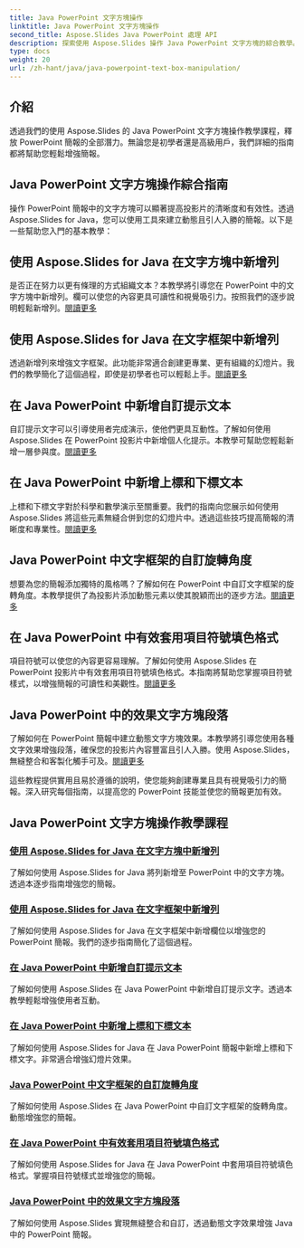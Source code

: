 ```yaml
---
title: Java PowerPoint 文字方塊操作
linktitle: Java PowerPoint 文字方塊操作
second_title: Aspose.Slides Java PowerPoint 處理 API
description: 探索使用 Aspose.Slides 操作 Java PowerPoint 文字方塊的綜合教學。使用我們的指南逐步增強您的簡報。
type: docs
weight: 20
url: /zh-hant/java/java-powerpoint-text-box-manipulation/
---
```

## 介紹

透過我們的使用 Aspose.Slides 的 Java PowerPoint 文字方塊操作教學課程，釋放 PowerPoint 簡報的全部潛力。無論您是初學者還是高級用戶，我們詳細的指南都將幫助您輕鬆增強簡報。

## Java PowerPoint 文字方塊操作綜合指南

操作 PowerPoint 簡報中的文字方塊可以顯著提高投影片的清晰度和有效性。透過 Aspose.Slides for Java，您可以使用工具來建立動態且引人入勝的簡報。以下是一些幫助您入門的基本教學：

## 使用 Aspose.Slides for Java 在文字方塊中新增列
是否正在努力以更有條理的方式組織文本？本教學將引導您在 PowerPoint 中的文字方塊中新增列。欄可以使您的內容更具可讀性和視覺吸引力。按照我們的逐步說明輕鬆新增列。[閱讀更多](./add-column-in-text-boxes/)

## 使用 Aspose.Slides for Java 在文字框架中新增列
透過新增列來增強文字框架。此功能非常適合創建更專業、更有組織的幻燈片。我們的教學簡化了這個過程，即使是初學者也可以輕鬆上手。[閱讀更多](./add-columns-in-text-frame/)

## 在 Java PowerPoint 中新增自訂提示文本
自訂提示文字可以引導使用者完成演示，使他們更具互動性。了解如何使用 Aspose.Slides 在 PowerPoint 投影片中新增個人化提示。本教學可幫助您輕鬆新增一層參與度。[閱讀更多](./add-custom-prompt-text-java-powerpoint/)

## 在 Java PowerPoint 中新增上標和下標文本
上標和下標文字對於科學和數學演示至關重要。我們的指南向您展示如何使用 Aspose.Slides 將這些元素無縫合併到您的幻燈片中。透過這些技巧提高簡報的清晰度和專業性。[閱讀更多](./add-superscript-subscript-text-java-powerpoint/)

## Java PowerPoint 中文字框架的自訂旋轉角度
想要為您的簡報添加獨特的風格嗎？了解如何在 PowerPoint 中自訂文字框架的旋轉角度。本教學提供了為投影片添加動態元素以使其脫穎而出的逐步方法。[閱讀更多](./custom-rotation-angle-text-frame-java-powerpoint/)

## 在 Java PowerPoint 中有效套用項目符號填色格式
項目符號可以使您的內容更容易理解。了解如何使用 Aspose.Slides 在 PowerPoint 投影片中有效套用項目符號填色格式。本指南將幫助您掌握項目符號樣式，以增強簡報的可讀性和美觀性。[閱讀更多](./apply-bullet-fill-format-java-powerpoint/)

## Java PowerPoint 中的效果文字方塊段落
了解如何在 PowerPoint 簡報中建立動態文字方塊效果。本教學將引導您使用各種文字效果增強段落，確保您的投影片內容豐富且引人入勝。使用 Aspose.Slides，無縫整合和客製化觸手可及。[閱讀更多](./effect-text-box-paragraph-java-powerpoint/)

這些教程提供實用且易於遵循的說明，使您能夠創建專業且具有視覺吸引力的簡報。深入研究每個指南，以提高您的 PowerPoint 技能並使您的簡報更加有效。
## Java PowerPoint 文字方塊操作教學課程
### [使用 Aspose.Slides for Java 在文字方塊中新增列](./add-column-in-text-boxes/)
了解如何使用 Aspose.Slides for Java 將列新增至 PowerPoint 中的文字方塊。透過本逐步指南增強您的簡報。
### [使用 Aspose.Slides for Java 在文字框架中新增列](./add-columns-in-text-frame/)
了解如何使用 Aspose.Slides for Java 在文字框架中新增欄位以增強您的 PowerPoint 簡報。我們的逐步指南簡化了這個過程。
### [在 Java PowerPoint 中新增自訂提示文本](./add-custom-prompt-text-java-powerpoint/)
了解如何使用 Aspose.Slides 在 Java PowerPoint 中新增自訂提示文字。透過本教學輕鬆增強使用者互動。
### [在 Java PowerPoint 中新增上標和下標文本](./add-superscript-subscript-text-java-powerpoint/)
了解如何使用 Aspose.Slides for Java 在 Java PowerPoint 簡報中新增上標和下標文字。非常適合增強幻燈片效果。
### [Java PowerPoint 中文字框架的自訂旋轉角度](./custom-rotation-angle-text-frame-java-powerpoint/)
了解如何使用 Aspose.Slides 在 Java PowerPoint 中自訂文字框架的旋轉角度。動態增強您的簡報。
### [在 Java PowerPoint 中有效套用項目符號填色格式](./apply-bullet-fill-format-java-powerpoint/)
了解如何使用 Aspose.Slides for Java 在 Java PowerPoint 中套用項目符號填色格式。掌握項目符號樣式並增強您的簡報。
### [Java PowerPoint 中的效果文字方塊段落](./effect-text-box-paragraph-java-powerpoint/)
了解如何使用 Aspose.Slides 實現無縫整合和自訂，透過動態文字效果增強 Java 中的 PowerPoint 簡報。